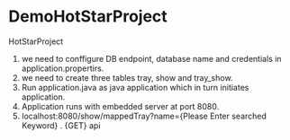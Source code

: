 # DemoHotStarProject
HotStarProject

1. we need to conffigure DB endpoint, database name and credentials in application.propertirs.
2. we need to create three tables tray, show and tray_show.
3. Run application.java as java application which in turn initiates application.
4. Application runs with embedded server at port 8080.
5. localhost:8080/show/mappedTray?name={Please Enter searched Keyword} .  {GET} api
